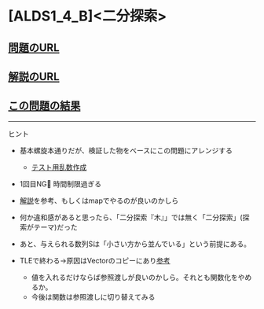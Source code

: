 # \[ALDS1_4_B\]\<二分探索\>

## [問題のURL](https://onlinejudge.u-aizu.ac.jp/problems/ALDS1_4_B)

## [解説のURL](https://judge.u-aizu.ac.jp/onlinejudge/commentary.jsp?id=ALDS1_4_B&pattern=post&type=general&filter=Algorithm)

## [この問題の結果](https://judge.u-aizu.ac.jp/onlinejudge/solution.jsp?pid=ALDS1_4_B)

<!---- 「問題の結果の見方」
 PROBLEMS→問題番号一覧→回答者数→accepted＋言語をセレクトする 
 ---->

-----
ヒント
* 基本螺旋本通りだが、検証した物をベースにこの問題にアレンジする
    * [テスト用乱数作成](https://www.delftstack.com/ja/howto/cpp/generate-random-number-in-range-cpp/)
* 1回目NG🧑 時間制限過ぎる
* [解説](https://onlinejudge.u-aizu.ac.jp/resources/commentaries/ALDS1_4_B/ja/post?general=Algorithm)を参考、もしくはmapでやるのが良いのかしら

* 何か違和感があると思ったら、「二分探索『木』」では無く「二分探索」(探索がテーマ)だった

* あと、与えられる数列Sは「小さい方から並んでいる」という前提にある。

* TLEで終わる→原因はVectorのコピーにあり[参考](https://teratail.com/questions/233413)
    * 値を入れるだけならば参照渡しが良いのかしら。それとも関数化をやめるか。
    * 今後は関数は参照渡しに切り替えてみる

